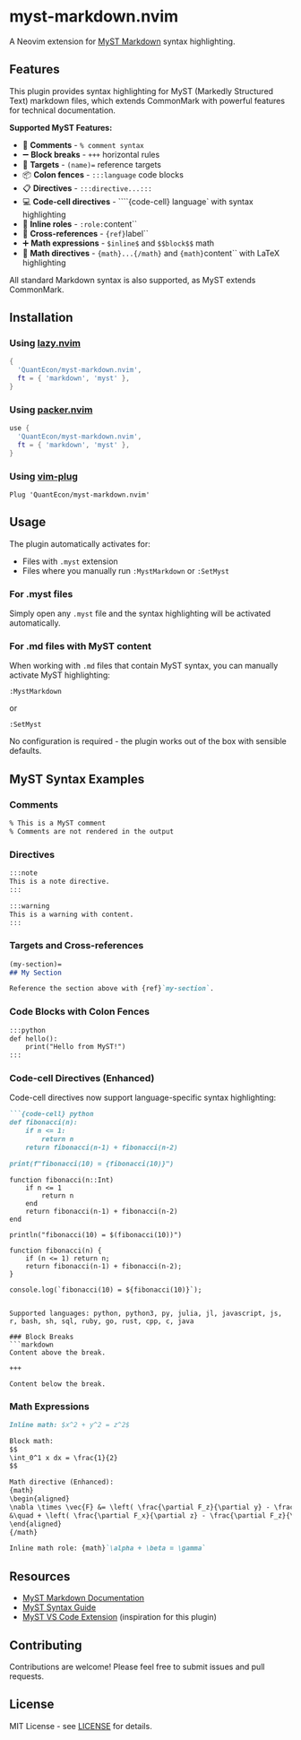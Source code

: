 # myst-markdown.nvim

A Neovim extension for [MyST Markdown](https://mystmd.org) syntax highlighting.

## Features

This plugin provides syntax highlighting for MyST (Markedly Structured Text) markdown files, which extends CommonMark with powerful features for technical documentation.

**Supported MyST Features:**

- 📝 **Comments** - `% comment syntax`
- ➖ **Block breaks** - `+++` horizontal rules  
- 🎯 **Targets** - `(name)=` reference targets
- 📦 **Colon fences** - `:::language` code blocks
- 📋 **Directives** - `:::directive...:::`
- 💻 **Code-cell directives** - ````{code-cell} language` with syntax highlighting
- 🔗 **Inline roles** - `:role:`content``
- 📌 **Cross-references** - `{ref}`label``
- ➕ **Math expressions** - `$inline$` and `$$block$$` math
- 🧮 **Math directives** - `{math}...{/math}` and `{math}`content`` with LaTeX highlighting

All standard Markdown syntax is also supported, as MyST extends CommonMark.

## Installation

### Using [lazy.nvim](https://github.com/folke/lazy.nvim)

```lua
{
  'QuantEcon/myst-markdown.nvim',
  ft = { 'markdown', 'myst' },
}
```

### Using [packer.nvim](https://github.com/wbthomason/packer.nvim)

```lua
use {
  'QuantEcon/myst-markdown.nvim',
  ft = { 'markdown', 'myst' },
}
```

### Using [vim-plug](https://github.com/junegunn/vim-plug)

```vim
Plug 'QuantEcon/myst-markdown.nvim'
```

## Usage

The plugin automatically activates for:

- Files with `.myst` extension
- Files where you manually run `:MystMarkdown` or `:SetMyst`

### For .myst files

Simply open any `.myst` file and the syntax highlighting will be activated automatically.

### For .md files with MyST content

When working with `.md` files that contain MyST syntax, you can manually activate MyST highlighting:

```vim
:MystMarkdown
```

or

```vim
:SetMyst
```

No configuration is required - the plugin works out of the box with sensible defaults.

## MyST Syntax Examples

### Comments
```markdown
% This is a MyST comment
% Comments are not rendered in the output
```

### Directives
```markdown
:::note
This is a note directive.
:::

:::warning
This is a warning with content.
:::
```

### Targets and Cross-references
```markdown
(my-section)=
## My Section

Reference the section above with {ref}`my-section`.
```

### Code Blocks with Colon Fences
```markdown
:::python
def hello():
    print("Hello from MyST!")
:::
```

### Code-cell Directives (Enhanced)
Code-cell directives now support language-specific syntax highlighting:

```markdown
```{code-cell} python
def fibonacci(n):
    if n <= 1:
        return n
    return fibonacci(n-1) + fibonacci(n-2)

print(f"fibonacci(10) = {fibonacci(10)}")
```

```{code-cell} julia
function fibonacci(n::Int)
    if n <= 1
        return n
    end
    return fibonacci(n-1) + fibonacci(n-2)
end

println("fibonacci(10) = $(fibonacci(10))")
```

```{code-cell} javascript
function fibonacci(n) {
    if (n <= 1) return n;
    return fibonacci(n-1) + fibonacci(n-2);
}

console.log(`fibonacci(10) = ${fibonacci(10)}`);
```
```

Supported languages: python, python3, py, julia, jl, javascript, js, r, bash, sh, sql, ruby, go, rust, cpp, c, java

### Block Breaks
```markdown
Content above the break.

+++

Content below the break.
```

### Math Expressions
```markdown
Inline math: $x^2 + y^2 = z^2$

Block math:
$$
\int_0^1 x dx = \frac{1}{2}
$$

Math directive (Enhanced):
{math}
\begin{aligned}
\nabla \times \vec{F} &= \left( \frac{\partial F_z}{\partial y} - \frac{\partial F_y}{\partial z} \right) \hat{i} \\
&\quad + \left( \frac{\partial F_x}{\partial z} - \frac{\partial F_z}{\partial x} \right) \hat{j}
\end{aligned}
{/math}

Inline math role: {math}`\alpha + \beta = \gamma`
```

## Resources

- [MyST Markdown Documentation](https://mystmd.org)
- [MyST Syntax Guide](https://mystmd.org/spec)
- [MyST VS Code Extension](https://github.com/executablebooks/myst-vs-code) (inspiration for this plugin)

## Contributing

Contributions are welcome! Please feel free to submit issues and pull requests.

## License

MIT License - see [LICENSE](LICENSE) for details.
